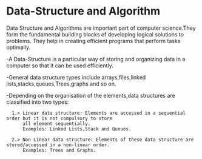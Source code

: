 # Data-Structure and Algorithm

Data Structure and Algorithms are important part of computer science.They form the fundamental building blocks of developing
logical solutions to problems. They help in creating efficient programs that perform tasks optimally.

-A Data-Structure is a particular way of storing and organizing data in a computer so that it can be used efficiently. 

-General data structure types include arrays,files,linked lists,stacks,queues,Trees,graphs and so on.

-Depending on the organisation of the elements,data structures are classified into two types:
    
      1.> Linear data structure: Elements are accessed in a sequential order but it is not compulsory to store
          all element sequentially.
          Examples: Linked Lists,Stack and Queues.
          
      2.> Non Linear data structure: Elements of these data structure are stored/accessed in a non-linear order.
          Examples: Trees and Graphs.

